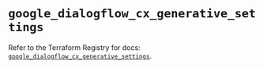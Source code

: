 # `google_dialogflow_cx_generative_settings`

Refer to the Terraform Registry for docs: [`google_dialogflow_cx_generative_settings`](https://registry.terraform.io/providers/hashicorp/google/6.43.0/docs/resources/dialogflow_cx_generative_settings).
